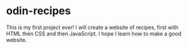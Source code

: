 # odin-recipes
This is my first project ever! I will create a website of recipes, first with HTML then CSS and then JavaScript.
I hope I learn how to make a good website.